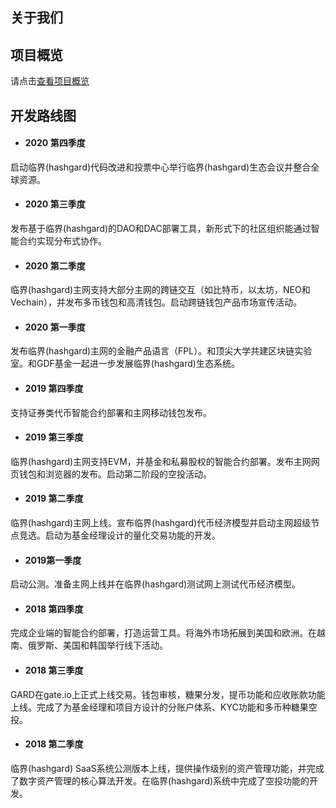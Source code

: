 ## 关于我们



## 项目概览

请点击[查看项目概览](https://hashgard-io.oss-cn-hongkong.aliyuncs.com/overview-cn.pdf)

## 开发路线图



- #### 2020 第四季度

启动临界(hashgard)代码改进和投票中心举行临界(hashgard)生态会议并整合全球资源。



- #### 2020 第三季度

发布基于临界(hashgard)的DAO和DAC部署工具，新形式下的社区组织能通过智能合约实现分布式协作。



- #### 2020 第二季度

临界(hashgard)主网支持大部分主网的跨链交互（如比特币，以太坊，NEO和Vechain），并发布多币钱包和高清钱包。启动跨链钱包产品市场宣传活动。



- #### 2020 第一季度

发布临界(hashgard)主网的金融产品语言（FPL）。和顶尖大学共建区块链实验室。和GDF基金一起进一步发展临界(hashgard)生态系统。



- #### 2019 第四季度

支持证券类代币智能合约部署和主网移动钱包发布。



- #### 2019 第三季度

临界(hashgard)主网支持EVM，并基金和私募股权的智能合约部署。发布主网网页钱包和浏览器的发布。启动第二阶段的空投活动。



- #### 2019 第二季度

临界(hashgard)主网上线。宣布临界(hashgard)代币经济模型并启动主网超级节点竞选。启动为基金经理设计的量化交易功能的开发。



- #### 2019第一季度

启动公测。准备主网上线并在临界(hashgard)测试网上测试代币经济模型。



- #### 2018 第四季度

完成企业端的智能合约部署，打造运营工具。将海外市场拓展到美国和欧洲。在越南、俄罗斯、美国和韩国举行线下活动。



- #### 2018 第三季度

GARD在gate.io上正式上线交易。钱包审核，糖果分发，提币功能和应收账款功能上线。完成了为基金经理和项目方设计的分账户体系、KYC功能和多币种糖果空投。



- #### 2018 第二季度

临界(hashgard) SaaS系统公测版本上线，提供操作级别的资产管理功能，并完成了数字资产管理的核心算法开发。在临界(hashgard)系统中完成了空投功能的开发。





